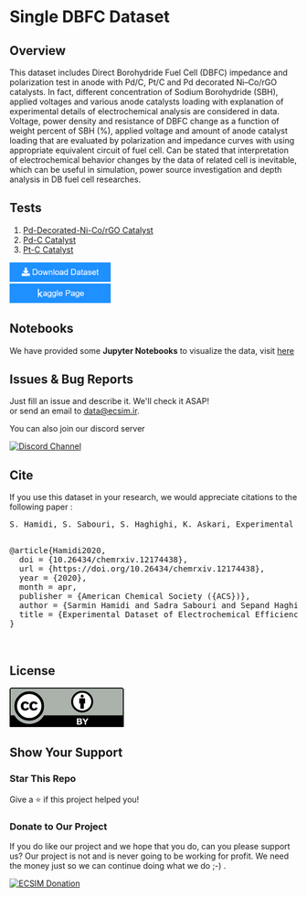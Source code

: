 # Single DBFC Dataset

## Overview

This dataset includes Direct Borohydride Fuel Cell (DBFC) impedance and polarization test in anode with Pd/C, Pt/C and Pd decorated Ni–Co/rGO catalysts. In fact, different concentration of Sodium Borohydride (SBH), applied voltages and various anode catalysts loading with explanation of experimental details of electrochemical analysis are considered in data. Voltage, power density and resistance of DBFC change as a function of weight percent of SBH (%), applied voltage and amount of anode catalyst loading that are evaluated by polarization and impedance curves with using appropriate equivalent circuit of fuel cell. Can be stated that interpretation of electrochemical behavior changes by the data of related cell is inevitable, which can be useful in simulation, power source investigation and depth analysis in DB fuel cell researches.

## Tests


1. [Pd-Decorated-Ni-Co/rGO Catalyst](https://github.com/ECSIM/dbfc-dataset/tree/master/Pd-Decorated-Ni-Co_rGO%20Catalyst)
2. [Pd-C Catalyst](https://github.com/ECSIM/dbfc-dataset/tree/master/Pd-C%20Catalyst)
3. [Pt-C Catalyst](https://github.com/ECSIM/dbfc-dataset/tree/master/Pt-C%20Catalyst)

<a href="https://github.com/ECSIM/dbfc-dataset/archive/v1.0.zip"><img src="images/button.png" width="177px" height="34px"><a/>
<br/>
<a href="https://www.kaggle.com/sepandhaghighi/single-dbfc-dataset"><img src="images/button2.png" width="177px" height="34px"><a/>

## Notebooks

We have provided some **Jupyter Notebooks** to visualize the data, visit [here](https://github.com/ECSIM/dbfc-dataset/tree/master/Notebooks)


## Issues & Bug Reports			

Just fill an issue and describe it. We'll check it ASAP!							
or send an email to [data@ecsim.ir](mailto:data@ecsim.ir "data@ecsim.ir"). 

You can also join our discord server			

<a href="https://discord.gg/NDwgZadaDH">
  <img src="https://img.shields.io/discord/1006472275920425012.svg?style=for-the-badge" alt="Discord Channel">
</a>


## Cite

If you use this dataset in your research, we would appreciate citations to the following paper :

<pre>
S. Hamidi, S. Sabouri, S. Haghighi, K. Askari, Experimental Dataset of Electrochemical Efficiency of a Direct Borohydride Fuel Cell (DBFC) with Pd/C, Pt/C and Pd Decorated Ni–Co/rGO Anode Catalysts, ChemRxiv, (2020). doi: 10.26434/chemrxiv.12174438.
</pre>
<pre>

@article{Hamidi2020,
  doi = {10.26434/chemrxiv.12174438},
  url = {https://doi.org/10.26434/chemrxiv.12174438},
  year = {2020},
  month = apr,
  publisher = {American Chemical Society ({ACS})},
  author = {Sarmin Hamidi and Sadra Sabouri and Sepand Haghighi and Kasra Askari},
  title = {Experimental Dataset of Electrochemical Efficiency of a Direct Borohydride Fuel Cell ({DBFC}) with Pd/C,  Pt/C and Pd Decorated Ni{\textendash}Co/{rGO} Anode Catalysts}
}


</pre>

## License


<a href="https://github.com/ECSIM/dbfc-dataset/blob/master/LICENSE"><img src="images/CC-BY.png"></a>

## Show Your Support

<h3>Star This Repo</h3>					

Give a ⭐️ if this project helped you!  

<h3>Donate to Our Project</h3>	
								
If you do like our project and we hope that you do, can you please support us? Our project is not and is never going to be working for profit. We need the money just so we can continue doing what we do ;-) .

<a href="https://www.ecsim.ir/opem/donate.html" target="_blank"><img src="http://www.ecsim.ir/images/Donate-Button.png" height="90px" width="270px" alt="ECSIM Donation"></a>
